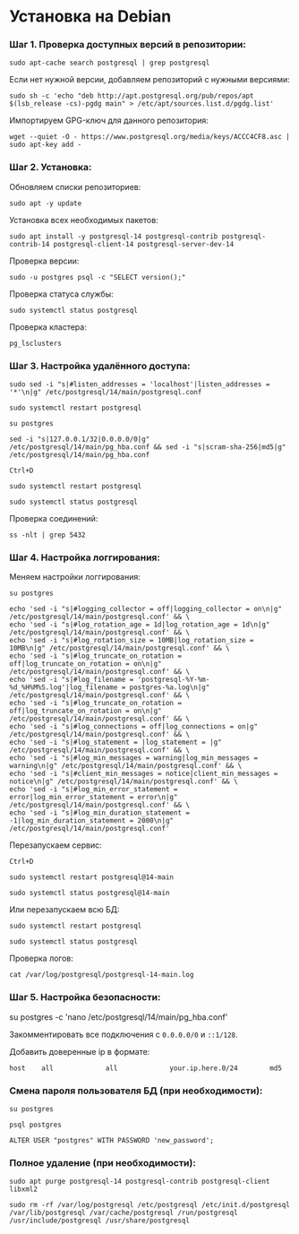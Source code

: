 # Установка на Debian

### Шаг 1. Проверка доступных версий в репозитории:

``sudo apt-cache search postgresql | grep postgresql``

Если нет нужной версии, добавляем репозиторий с нужными версиями:

```
sudo sh -c 'echo "deb http://apt.postgresql.org/pub/repos/apt $(lsb_release -cs)-pgdg main" > /etc/apt/sources.list.d/pgdg.list'
```

Импортируем GPG-ключ для данного репозитория:

```
wget --quiet -O - https://www.postgresql.org/media/keys/ACCC4CF8.asc | sudo apt-key add -
```

### Шаг 2. Установка:

Обновляем списки репозиториев:

``sudo apt -y update``

Установка всех необходимых пакетов:

``sudo apt install -y postgresql-14 postgresql-contrib postgresql-contrib-14 postgresql-client-14 postgresql-server-dev-14``

Проверка версии:

``sudo -u postgres psql -c "SELECT version();"``

Проверка статуса службы:

``sudo systemctl status postgresql``

Проверка кластера:

``pg_lsclusters``

### Шаг 3. Настройка удалённого доступа:

```
sudo sed -i "s|#listen_addresses = 'localhost'|listen_addresses = '*'\n|g" /etc/postgresql/14/main/postgresql.conf
```

``sudo systemctl restart postgresql``

``su postgres``

```
sed -i "s|127.0.0.1/32|0.0.0.0/0|g" /etc/postgresql/14/main/pg_hba.conf && sed -i "s|scram-sha-256|md5|g" /etc/postgresql/14/main/pg_hba.conf
```

``Ctrl+D``

``sudo systemctl restart postgresql``

``sudo systemctl status postgresql``

Проверка соединений:

``ss -nlt | grep 5432``

### Шаг 4. Настройка логгирования:

Меняем настройки логгирования:

``su postgres``

```
echo 'sed -i "s|#logging_collector = off|logging_collector = on\n|g" /etc/postgresql/14/main/postgresql.conf' && \
echo 'sed -i "s|#log_rotation_age = 1d|log_rotation_age = 1d\n|g" /etc/postgresql/14/main/postgresql.conf' && \
echo 'sed -i "s|#log_rotation_size = 10MB|log_rotation_size = 10MB\n|g" /etc/postgresql/14/main/postgresql.conf' && \
echo 'sed -i "s|#log_truncate_on_rotation = off|log_truncate_on_rotation = on\n|g" /etc/postgresql/14/main/postgresql.conf' && \
echo 'sed -i "s|#log_filename = 'postgresql-%Y-%m-%d_%H%M%S.log'|log_filename = postgres-%a.log\n|g" /etc/postgresql/14/main/postgresql.conf' && \
echo 'sed -i "s|#log_truncate_on_rotation = off|log_truncate_on_rotation = on\n|g" /etc/postgresql/14/main/postgresql.conf' && \
echo 'sed -i "s|#log_connections = off|log_connections = on|g" /etc/postgresql/14/main/postgresql.conf' && \
echo 'sed -i "s|#log_statement = |log_statement = |g" /etc/postgresql/14/main/postgresql.conf' && \
echo 'sed -i "s|#log_min_messages = warning|log_min_messages = warning\n|g" /etc/postgresql/14/main/postgresql.conf' && \
echo 'sed -i "s|#client_min_messages = notice|client_min_messages = notice\n|g" /etc/postgresql/14/main/postgresql.conf' && \
echo 'sed -i "s|#log_min_error_statement = error|log_min_error_statement = error\n|g" /etc/postgresql/14/main/postgresql.conf' && \
echo 'sed -i "s|#log_min_duration_statement = -1|log_min_duration_statement = 2000\n|g" /etc/postgresql/14/main/postgresql.conf'
```

Перезапускаем сервис:

``Ctrl+D``

``sudo systemctl restart postgresql@14-main``

``sudo systemctl status postgresql@14-main``

Или перезапускаем всю БД:

``sudo systemctl restart postgresql``

``sudo systemctl status postgresql``

Проверка логов:

``cat /var/log/postgresql/postgresql-14-main.log``

### Шаг 5. Настройка безопасности:

su postgres -c 'nano /etc/postgresql/14/main/pg_hba.conf'

Закомментировать все подключения с ``0.0.0.0/0`` и ``::1/128``.

Добавить доверенные ip в формате:

```
host    all             all             your.ip.here.0/24        md5
```

### Смена пароля пользователя БД (при необходимости):

``su postgres``

``psql postgres``

```
ALTER USER "postgres" WITH PASSWORD 'new_password';
```

### Полное удаление (при необходимости):

```
sudo apt purge postgresql-14 postgresql-contrib postgresql-client libxml2
```

```
sudo rm -rf /var/log/postgresql /etc/postgresql /etc/init.d/postgresql /var/lib/postgresql /var/cache/postgresql /run/postgresql /usr/include/postgresql /usr/share/postgresql
```
